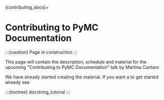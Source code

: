 (contributing_docs)=
# Contributing to PyMC Documentation

:::{caution} Page in construction
:::

This page will contain the description, schedule and material for the upcoming "Contributing to PyMC
Documentation" talk by Martina Cantaro

We have already started creating the material. If you want a to get started already
see

:::{toctree}
docstring_tutorial
:::
